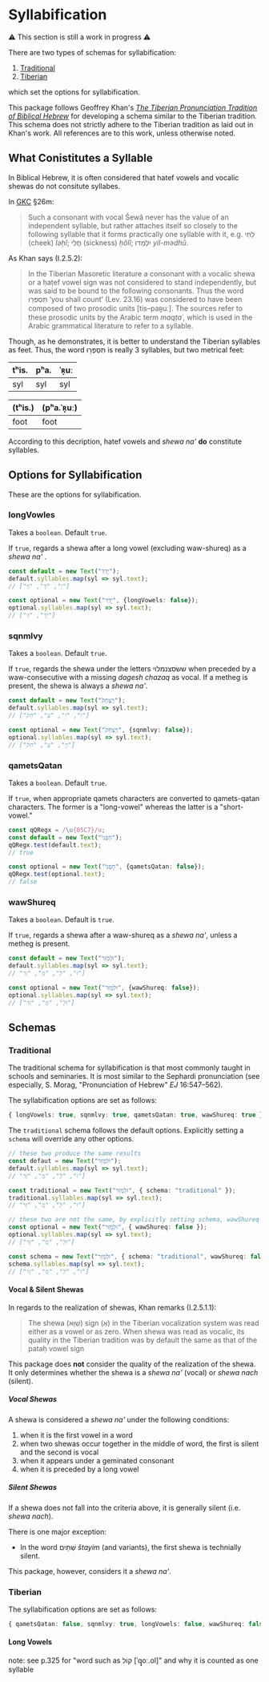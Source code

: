 # Syllabification

⚠️ This section is still a work in progress ⚠️

There are two types of schemas for syllabification:

1. [Traditional](#traditional)
2. [Tiberian](#tiberian)

which set the options for syllabification.

This package follows Geoffrey Khan's _[The Tiberian Pronunciation Tradition of Biblical Hebrew](https://www.openbookpublishers.com/product/1144)_ for developing a schema similar to the Tiberian tradition.
This schema does not strictly adhere to the Tiberian tradition as laid out in Khan's work.
All references are to this work, unless otherwise noted.

## What Conistitutes a Syllable

In Biblical Hebrew, it is often considered that hatef vowels and vocalic shewas do not consitute syllabes.

In [GKC](https://en.wikisource.org/wiki/Gesenius%27_Hebrew_Grammar/26._Syllable-formation_and_its_Influence_on_the_Quantity_of_Vowels) §26m:

> Such a consonant with vocal Šewâ never has the value of an independent syllable, but rather attaches itself so closely to the following syllable that it forms practically one syllable with it, e.g. לְחִי (cheek) _lǝḥî_; חֳלִי (sickness) _ḥŏlî_; יִלְמְדוּ _yil-mǝdhû_.

As Khan says (I.2.5.2):

> In the Tiberian Masoretic literature a consonant with a vocalic shewa or a ḥaṭef vowel sign was not considered to stand independently, but was said to be bound to the following consonants. Thus the word תִּסְפְּר֖וּ ‘you shall count’ (Lev. 23.16) was considered to have been composed of two prosodic units [tis–paʀ̟uː]. The sources refer to these prosodic units by the Arabic term _maqṭaʿ_, which is used in the Arabic grammatical literature to refer to a syllable.

Though, as he demonstrates, it is better to understand the Tiberian syllables as feet. Thus, the word תִּסְפְּר֖וּ is really 3 syllables, but two metrical feet:

| tʰis. | pʰa. | ˈʀ̟uː |
| ----- | ---- | ---- |
| syl   | syl  | syl  |

| (tʰis.) | (pʰa.ˈʀ̟uː) |
| ------- | ---------- |
| foot    | foot       |

According to this decription, hatef vowels and _shewa na'_ **do** constitute syllables.

## Options for Syllabification

These are the options for syllabification.

### longVowles

Takes a `boolean`. Default `true`.

If `true`, regards a shewa after a long vowel (excluding waw-shureq) as a _shewa na'_ .

```typescript
const default = new Text("יָדְךָ");
default.syllables.map(syl => syl.text);
// ["יָ", "דְ", "ךָ"]

const optional = new Text("יָדְךָ", {longVowels: false});
optional.syllables.map(syl => syl.text);
// ["יָדְ", "ךָ"]
```

### sqnmlvy

Takes a `boolean`. Default `true`.

If `true`, regards the shewa under the letters שׁשׂסצנמלוי when preceded by a waw-consecutive with a missing _dagesh chazaq_ as vocal. If a metheg is present, the shewa is always a _shewa na'_.

```typescript
const default = new Text("וַיְצַחֵק֙");
default.syllables.map(syl => syl.text);
// ["וַ", "יְ", "צַ", "חֵק֙"]

const optional = new Text("וַיְצַחֵק֙", {sqnmlvy: false});
optional.syllables.map(syl => syl.text);
// ["וַיְ", "צַ", "חֵק֙"]
```

### qametsQatan

Takes a `boolean`. Default `true`.

If `true`, when appropriate qamets characters are converted to qamets-qatan characters.
The former is a "long-vowel" whereas the latter is a "short-vowel."

```typescript
const qQRegx = /\u{05C7}/u;
const default = new Text("חָפְנִי֙");
qQRegx.test(default.text);
// true

const optional = new Text("חָפְנִי֙", {qametsQatan: false});
qQRegx.test(optional.text);
// false
```

### wawShureq

Takes a `boolean`. Default is `true`.

If `true`, regards a shewa after a waw-shureq as a _shewa na'_, unless a metheg is present.

```typescript
const default = new Text("וּלְמַזֵּר");
default.syllables.map(syl => syl.text);
// "וּ", "לְ", "מַ", "זֵּר"]

const optional = new Text("וּלְמַזֵּר", {wawShureq: false});
optional.syllables.map(syl => syl.text);
// ["וּלְ", "מַ", "זֵּר"]
```

## Schemas

### Traditional

The traditional schema for syllabification is that most commonly taught in schools and seminaries.
It is most similar to the Sephardi pronunciation (see especially, S. Morag, "Pronunciation of Hebrew" _EJ_ 16:547–562).

The syllabification options are set as follows:

```typescript
{ longVowels: true, sqnmlvy: true, qametsQatan: true, wawShureq: true }
```

The `traditional` schema follows the default options. Explicitly setting a `schema` will override any other options.

```typescript
// these two produce the same results
const defaut = new Text("וּלְמַזֵּר");
default.syllables.map(syl => syl.text);
// "וּ", "לְ", "מַ", "זֵּר"]

const traditional = new Text("וּלְמַזֵּר", { schema: "traditional" });
traditional.syllables.map(syl => syl.text);
// "וּ", "לְ", "מַ", "זֵּר"]

// these two are not the same, by explicitly setting schema, wawShureq will be true
const optional = new Text("וּלְמַזֵּר", { wawShureq: false });
optional.syllables.map(syl => syl.text);
// ["וּלְ", "מַ", "זֵּר"]

const schema = new Text("וּלְמַזֵּר", { schema: "traditional", wawShureq: false });
schema.syllables.map(syl => syl.text);
// ["וּ", "לְ", "מַ", "זֵּר"]
```

#### Vocal & Silent Shewas

In regards to the realization of shewas, Khan remarks (I.2.5.1.1):

> The shewa (שְׁוָּא) sign (אְ) in the Tiberian vocalization system was read either as a vowel or as zero. When shewa was read as vocalic, its quality in the Tiberian tradition was by default the same as that of the pataḥ vowel sign

This package does **not** consider the quality of the realization of the shewa.
It only determines whether the shewa is a _shewa na'_ (vocal) or _shewa nach_ (silent).

##### Vocal Shewas

A shewa is considered a _shewa na'_ under the following conditions:

1. when it is the first vowel in a word
2. when two shewas occur together in the middle of word, the first is silent and the second is vocal
3. when it appears under a geminated consonant
4. when it is preceded by a long vowel

##### Silent Shewas

If a shewa does not fall into the criteria above, it is generally silent (i.e. _shewa nach_).

There is one major exception:

- In the word שְׁתַּיִם _štayim_ (and variants), the first shewa is technially silent.

This package, however, considers it a _shewa na'_.

### Tiberian

The syllabification options are set as follows:

```typescript
{ qametsQatan: false, sqnmlvy: true, longVowels: false, wawShureq: false }
```

#### Long Vowels

note: see p.325 for "word such as קוֹל [ˈq̟oː.ol]" and why it is counted as one syllable
